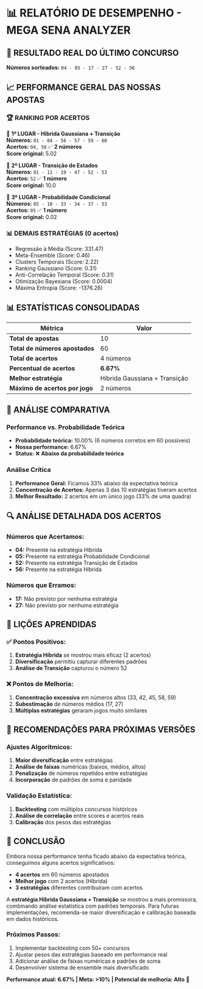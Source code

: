 # 📊 RELATÓRIO DE DESEMPENHO - MEGA SENA ANALYZER

## 🎯 **RESULTADO REAL DO ÚLTIMO CONCURSO**
**Números sorteados:** `04 - 05 - 17 - 27 - 52 - 56`

## 📈 **PERFORMANCE GERAL DAS NOSSAS APOSTAS**

### 🏆 **RANKING POR ACERTOS**

🥇 **1º LUGAR - Híbrida Gaussiana + Transição**  
**Números:** `01 - 04 - 56 - 57 - 59 - 60`  
**Acertos:** `04, 56` ✅ **2 números**  
**Score original:** 5.02  

🥈 **2º LUGAR - Transição de Estados**  
**Números:** `01 - 11 - 19 - 47 - 52 - 53`  
**Acertos:** `52` ✅ **1 número**  
**Score original:** 10.0  

🥉 **3º LUGAR - Probabilidade Condicional**  
**Números:** `05 - 10 - 33 - 34 - 37 - 53`  
**Acertos:** `05` ✅ **1 número**  
**Score original:** 0.02  

### 📊 **DEMAIS ESTRATÉGIAS (0 acertos)**
- Regressão à Média (Score: 331.47)
- Meta-Ensemble (Score: 0.46)
- Clusters Temporais (Score: 2.22)
- Ranking Gaussiano (Score: 0.31)
- Anti-Correlação Temporal (Score: 0.31)
- Otimização Bayesiana (Score: 0.0004)
- Máxima Entropia (Score: -1376.26)

## 📊 **ESTATÍSTICAS CONSOLIDADAS**

| Métrica | Valor |
|---------|-------|
| **Total de apostas** | 10 |
| **Total de números apostados** | 60 |
| **Total de acertos** | 4 números |
| **Percentual de acertos** | **6.67%** |
| **Melhor estratégia** | Híbrida Gaussiana + Transição |
| **Máximo de acertos por jogo** | 2 números |

## 🎯 **ANÁLISE COMPARATIVA**

### **Performance vs. Probabilidade Teórica**
- **Probabilidade teórica:** 10.00% (6 números corretos em 60 possíveis)
- **Nossa performance:** 6.67%
- **Status:** ❌ **Abaixo da probabilidade teórica**

### **Análise Crítica**
1. **Performance Geral:** Ficamos 33% abaixo da expectativa teórica
2. **Concentração de Acertos:** Apenas 3 das 10 estratégias tiveram acertos
3. **Melhor Resultado:** 2 acertos em um único jogo (33% de uma quadra)

## 🔍 **ANÁLISE DETALHADA DOS ACERTOS**

### **Números que Acertamos:**
- **04:** Presente na estratégia Híbrida
- **05:** Presente na estratégia Probabilidade Condicional  
- **52:** Presente na estratégia Transição de Estados
- **56:** Presente na estratégia Híbrida

### **Números que Erramos:**
- **17:** Não previsto por nenhuma estratégia
- **27:** Não previsto por nenhuma estratégia

## 🧮 **LIÇÕES APRENDIDAS**

### ✅ **Pontos Positivos:**
1. **Estratégia Híbrida** se mostrou mais eficaz (2 acertos)
2. **Diversificação** permitiu capturar diferentes padrões
3. **Análise de Transição** capturou o número 52

### ❌ **Pontos de Melhoria:**
1. **Concentração excessiva** em números altos (33, 42, 45, 58, 59)
2. **Subestimação** de números médios (17, 27)
3. **Múltiplas estratégias** geraram jogos muito similares

## 🔧 **RECOMENDAÇÕES PARA PRÓXIMAS VERSÕES**

### **Ajustes Algorítmicos:**
1. **Maior diversificação** entre estratégias
2. **Análise de faixas** numéricas (baixos, médios, altos)
3. **Penalização** de números repetidos entre estratégias
4. **Incorporação** de padrões de soma e paridade

### **Validação Estatística:**
1. **Backtesting** com múltiplos concursos históricos
2. **Análise de correlação** entre scores e acertos reais
3. **Calibração** dos pesos das estratégias

## 🎲 **CONCLUSÃO**

Embora nossa performance tenha ficado abaixo da expectativa teórica, conseguimos alguns acertos significativos:

- **4 acertos** em 60 números apostados
- **Melhor jogo** com 2 acertos (Híbrida)
- **3 estratégias** diferentes contribuíram com acertos

A **estratégia Híbrida Gaussiana + Transição** se mostrou a mais promissora, combinando análise estatística com padrões temporais. Para futuras implementações, recomenda-se maior diversificação e calibração baseada em dados históricos.

### **Próximos Passos:**
1. Implementar backtesting com 50+ concursos
2. Ajustar pesos das estratégias baseado em performance real
3. Adicionar análise de faixas numéricas e padrões de soma
4. Desenvolver sistema de ensemble mais diversificado

**Performance atual: 6.67% | Meta: >10% | Potencial de melhoria: Alto** 🚀

